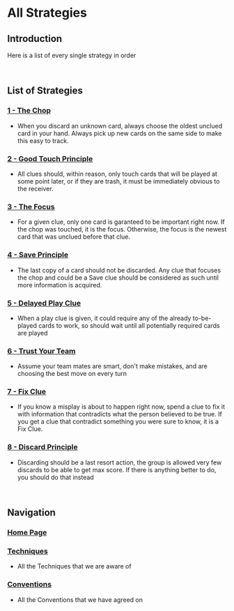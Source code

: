 # All Strategies

## Introduction

Here is a list of every single strategy in order

<br />

## List of Strategies

### [1 - The Chop](https://github.com/agilbert1412/HanabiStrategy/blob/master/Strategy/Level%201%20-%20First%20Principles/1%20-%20The%20Chop.md)
* When you discard an unknown card, always choose the oldest unclued card in your hand. Always pick up new cards on the same side to make this easy to track.

### [2 - Good Touch Principle](https://github.com/agilbert1412/HanabiStrategy/blob/master/Strategy/Level%201%20-%20First%20Principles/2%20-%20The%20Good%20Touch%20Principle.md)
* All clues should, within reason, only touch cards that will be played at some point later, or if they are trash, it must be immediately obvious to the receiver.

### [3 - The Focus](https://github.com/agilbert1412/HanabiStrategy/blob/master/Strategy/Level%201%20-%20First%20Principles/3%20-%20The%20Focus.md)
* For a given clue, only one card is garanteed to be important right now. If the chop was touched, it is the focus. Otherwise, the focus is the newest card that was unclued before that clue.

### [4 - Save Principle](https://github.com/agilbert1412/HanabiStrategy/blob/master/Strategy/Level%201%20-%20First%20Principles/4%20-%20Save%20Principle.md)
* The last copy of a card should not be discarded. Any clue that focuses the chop and could be a Save clue should be considered as such until more information is acquired.
	
### [5 - Delayed Play Clue](https://github.com/agilbert1412/HanabiStrategy/blob/master/Strategy/Level%201%20-%20First%20Principles/5%20-%20Delayed%20Play%20Clue.md)
* When a play clue is given, it could require any of the already to-be-played cards to work, so should wait until all potentially required cards are played

### [6 - Trust Your Team](https://github.com/agilbert1412/HanabiStrategy/blob/master/Strategy/Level%201%20-%20First%20Principles/6%20-%20Trust%20Your%20Team.md)
* Assume your team mates are smart, don't make mistakes, and are choosing the best move on every turn

### [7 - Fix Clue](https://github.com/agilbert1412/HanabiStrategy/blob/master/Strategy/Level%201%20-%20First%20Principles/7%20-%20Fix%20Clue.md)
* If you know a misplay is about to happen right now, spend a clue to fix it with information that contradicts what the person believed to be true. If you get a clue that contradict something you were sure to know, it is a Fix Clue.

### [8 - Discard Principle](https://github.com/agilbert1412/HanabiStrategy/blob/master/Strategy/Level%201%20-%20First%20Principles/8%20-%20Discard%20Principle.md)
* Discarding should be a last resort action, the group is allowed very few discards to be able to get max score. If there is anything better to do, you should do that instead


<br />

## Navigation

### [Home Page](https://github.com/agilbert1412/HanabiStrategy/blob/master/README.md)

### [Techniques](https://github.com/agilbert1412/HanabiStrategy/blob/master/Techniques.md)
* All the Techniques that we are aware of

### [Conventions](https://github.com/agilbert1412/HanabiStrategy/blob/master/Conventions.md)
* All the Conventions that we have agreed on